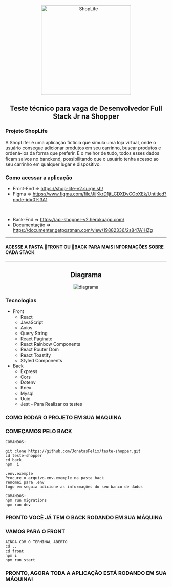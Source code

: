 <section align="center" id="cabecalho">
    <img align="center" width="280px" src="https://user-images.githubusercontent.com/20983673/195227872-de0e2e01-4c24-4151-8cc6-d0cd45176cf6.png" alt="ShopLife" title="ShopLife" />
     <h1 align="center">Teste técnico para vaga de Desenvolvedor Full Stack Jr na Shopper</h1>
</section>

### Projeto ShopLife
A ShopLifer é uma aplicação fictícia que simula uma loja virtual, onde o usuário consegue adicionar produtos em seu carrinho, buscar produtos e ordená-los da forma que preferir. E o melhor de tudo, todos esses dados ficam salvos no banckend, possibilitando que o usuário tenha acesso ao seu carrinho em qualquer lugar e dispositivo.

### Como acessar a aplicação
* Front-End =>
https://shop-life-v2.surge.sh/
* Figma => https://www.figma.com/file/JijKkrD1jtLCDXDvCOoXEk/Untitled?node-id=0%3A1
<br>

*  Back-End =>
https://api-shopper-v2.herokuapp.com/
* Documentação => https://documenter.getpostman.com/view/19882336/2s847A1HZg


---
#### ACESSE A PASTA   📂[FRONT](https://github.com/JonatasFelix/teste-shopper/tree/master/front) OU   📂[BACK](https://github.com/JonatasFelix/teste-shopper/tree/master/back) PARA MAIS INFORMAÇÕES SOBRE CADA STACK
---

<section align="center" id="diagrama">
    <h1>Diagrama</h1>
    <img align="center" src="https://user-images.githubusercontent.com/20983673/196532320-fdb02fe5-b550-4cee-b480-71ebeb7d2d73.png" alt="diagrama" />
</section>


### Tecnologias
* Front
  * React
  * JavaScript
  * Axios
  * Query String
  * React Paginate
  * React Rainbow Components
  * React Router Dom
  * React Toastify
  * Styled Components
* Back
  * Express
  * Cors
  * Dotenv
  * Knex
  * Mysql
  * Uuid
  * Jest - Para Realizar os testes
  

### COMO RODAR O PROJETO EM SUA MAQUINA
### COMEÇAMOS PELO BACK
```
COMANDOS:

git clone https://github.com/JonatasFelix/teste-shopper.git
cd teste-shopper
cd back
npm  i
```
```
.env.exemple
Procure o arquivo.env.exemple na pasta back
renomei para .env
logo em seguia adicione as informações do seu banco de dados

```

```
COMANDOS:
npm run migrations
npm run dev
```

### PRONTO VOCÊ JÁ TEM O BACK RODANDO EM SUA MÁQUINA
### VAMOS PARA O FRONT

```
AINDA COM O TERMINAL ABERTO
cd ..
cd front
npm i
npm run start
```

### PRONTO, AGORA TODA A APLICAÇÃO ESTÁ RODANDO EM SUA MÁQUINA!


